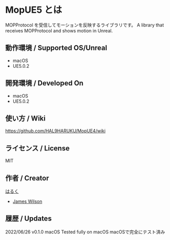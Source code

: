 # MopUE5 とは
MOPProtocol を受信してモーションを反映するライブラリです。
A library that receives MOPProtocol and shows motion in Unreal.

## 動作環境 / Supported OS/Unreal
- macOS
- UE5.0.2

## 開発環境 / Developed On
- macOS
- UE5.0.2

## 使い方 / Wiki
https://github.com/HAL9HARUKU/MopUE4/wiki

## ライセンス / License
MIT

## 作者 / Creator
[はるく](https://twitter.com/HAL9_HARUKU)
- [James Wilson](https://github.com/sssynk)

## 履歴 / Updates

2022/06/26 v0.1.0 macOS
Tested fully on macOS
macOSで完全にテスト済み
